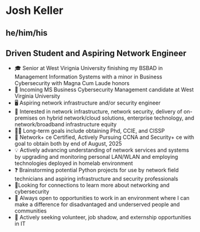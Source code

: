 # Josh Keller
## he/him/his
## Driven Student and Aspiring Network Engineer
<!--
**jmklr/jmklr** is a ✨ _special_ ✨ repository because its `README.md` (this file) appears on your GitHub profile.

Here are some ideas to get you started:

- 🔭 I’m currently working on ...
- 🌱 I’m currently learning ...
- 👯 I’m looking to collaborate on ...
- 🤔 I’m looking for help with ...
- 💬 Ask me about ...
- 📫 How to reach me: ...
- 😄 Pronouns: ...
- ⚡ Fun fact: ...
-->

-  🎓 Senior at West Virignia University finishing my BSBAD in Management Information Systems with a minor in Business Cybersecurity with Magna Cum Laude honors
- 🏫 Incoming MS Business Cybersecurity Management candidate at West Virginia University
- 🖥️ Aspiring network infrastructure and/or security engineer
- 📡 Interested in network infrastructure, network security, delivery of on-premises on hybrid network/cloud solutions, enterprise technology, and network/broadband infrastructure equity
- 👨‍🎓 Long-term goals include obtaining Phd, CCIE, and CISSP
- 📖 Network+ ce Certified, Actively Pursuing CCNA and Security+ ce with goal to obtain both by end of August, 2025
- 💡 Actively advancing understanding of network services and systems by upgrading and monitoring personal LAN/WLAN and employing technologies deployed in homelab environment
- ❓ Brainstorming potential Python projects for use by network field technicians and aspiring infrastructure and security professionals
- 🤝Looking for connections to learn more about networking and cybersecurity
- 🎁 Always open to opportunities to work in an environment where I can make a difference for disadvantaged and underserved people and communities
- 📆 Actively seeking volunteer, job shadow, and externship opportunities in IT
